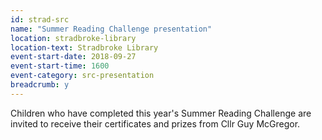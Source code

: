 ```yaml
---
id: strad-src
name: "Summer Reading Challenge presentation"
location: stradbroke-library
location-text: Stradbroke Library
event-start-date: 2018-09-27
event-start-time: 1600
event-category: src-presentation
breadcrumb: y
---
```


Children who have completed this year's Summer Reading Challenge are invited to receive their certificates and prizes from Cllr Guy McGregor.

